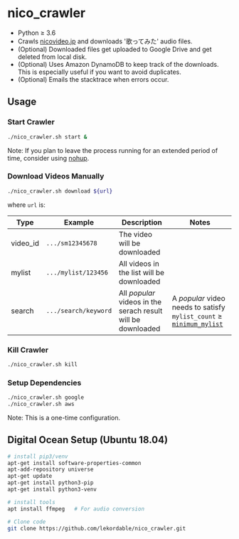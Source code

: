 # nico_crawler

- Python ≥ 3.6
- Crawls [nicovideo.jp](https://www.nicovideo.jp) and downloads '歌ってみた' audio files.
- (Optional) Downloaded files get uploaded to Google Drive and get deleted from local disk.
- (Optional) Uses Amazon DynamoDB to keep track of the downloads. This is especially useful if you want to avoid duplicates.
- (Optional) Emails the stacktrace when errors occur.

## Usage

### Start Crawler

```bash
./nico_crawler.sh start &
```

Note: If you plan to leave the process running for an extended period of time, consider using [nohup](https://linux.die.net/man/1/nohup).

### Download Videos Manually

```bash
./nico_crawler.sh download ${url}
```

where `url` is:

|Type|Example|Description|Notes|
|---|---|---|---|
|video_id|`.../sm12345678`|The video will be downloaded|
|mylist|`.../mylist/123456`|All videos in the list will be downloaded|
|search|`.../search/keyword`|All _popular_ videos in the serach result will be downloaded| A _popular_ video needs to satisfy `mylist_count` ≥ [`minimum_mylist`](config.json)|

### Kill Crawler

```bash
./nico_crawler.sh kill
```

### Setup Dependencies

```bash
./nico_crawler.sh google
./nico_crawler.sh aws
```

Note: This is a one-time configuration. 

## Digital Ocean Setup (Ubuntu 18.04)

```bash
# install pip3/venv
apt-get install software-properties-common
apt-add-repository universe
apt-get update
apt-get install python3-pip
apt-get install python3-venv

# install tools
apt install ffmpeg   # For audio conversion

# Clone code
git clone https://github.com/lekordable/nico_crawler.git
```
